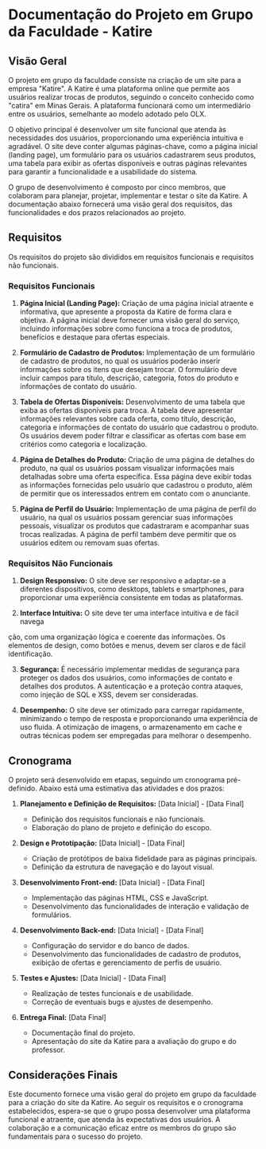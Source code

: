 # Documentação do Projeto em Grupo da Faculdade - Katire

## Visão Geral

O projeto em grupo da faculdade consiste na criação de um site para a empresa "Katire". A Katire é uma plataforma online que permite aos usuários realizar trocas de produtos, seguindo o conceito conhecido como "catira" em Minas Gerais. A plataforma funcionará como um intermediário entre os usuários, semelhante ao modelo adotado pelo OLX.

O objetivo principal é desenvolver um site funcional que atenda às necessidades dos usuários, proporcionando uma experiência intuitiva e agradável. O site deve conter algumas páginas-chave, como a página inicial (landing page), um formulário para os usuários cadastrarem seus produtos, uma tabela para exibir as ofertas disponíveis e outras páginas relevantes para garantir a funcionalidade e a usabilidade do sistema.

O grupo de desenvolvimento é composto por cinco membros, que colaboram para planejar, projetar, implementar e testar o site da Katire. A documentação abaixo fornecerá uma visão geral dos requisitos, das funcionalidades e dos prazos relacionados ao projeto.

## Requisitos

Os requisitos do projeto são divididos em requisitos funcionais e requisitos não funcionais.

### Requisitos Funcionais

1. **Página Inicial (Landing Page):** Criação de uma página inicial atraente e informativa, que apresente a proposta da Katire de forma clara e objetiva. A página inicial deve fornecer uma visão geral do serviço, incluindo informações sobre como funciona a troca de produtos, benefícios e destaque para ofertas especiais.

2. **Formulário de Cadastro de Produtos:** Implementação de um formulário de cadastro de produtos, no qual os usuários poderão inserir informações sobre os itens que desejam trocar. O formulário deve incluir campos para título, descrição, categoria, fotos do produto e informações de contato do usuário.

3. **Tabela de Ofertas Disponíveis:** Desenvolvimento de uma tabela que exiba as ofertas disponíveis para troca. A tabela deve apresentar informações relevantes sobre cada oferta, como título, descrição, categoria e informações de contato do usuário que cadastrou o produto. Os usuários devem poder filtrar e classificar as ofertas com base em critérios como categoria e localização.

4. **Página de Detalhes do Produto:** Criação de uma página de detalhes do produto, na qual os usuários possam visualizar informações mais detalhadas sobre uma oferta específica. Essa página deve exibir todas as informações fornecidas pelo usuário que cadastrou o produto, além de permitir que os interessados entrem em contato com o anunciante.

5. **Página de Perfil do Usuário:** Implementação de uma página de perfil do usuário, na qual os usuários possam gerenciar suas informações pessoais, visualizar os produtos que cadastraram e acompanhar suas trocas realizadas. A página de perfil também deve permitir que os usuários editem ou removam suas ofertas.

### Requisitos Não Funcionais

1. **Design Responsivo:** O site deve ser responsivo e adaptar-se a diferentes dispositivos, como desktops, tablets e smartphones, para proporcionar uma experiência consistente em todas as plataformas.

2. **Interface Intuitiva:** O site deve ter uma interface intuitiva e de fácil navega

ção, com uma organização lógica e coerente das informações. Os elementos de design, como botões e menus, devem ser claros e de fácil identificação.

3. **Segurança:** É necessário implementar medidas de segurança para proteger os dados dos usuários, como informações de contato e detalhes dos produtos. A autenticação e a proteção contra ataques, como injeção de SQL e XSS, devem ser consideradas.

4. **Desempenho:** O site deve ser otimizado para carregar rapidamente, minimizando o tempo de resposta e proporcionando uma experiência de uso fluida. A otimização de imagens, o armazenamento em cache e outras técnicas podem ser empregadas para melhorar o desempenho.

## Cronograma

O projeto será desenvolvido em etapas, seguindo um cronograma pré-definido. Abaixo está uma estimativa das atividades e dos prazos:

1. **Planejamento e Definição de Requisitos:** [Data Inicial] - [Data Final]
   - Definição dos requisitos funcionais e não funcionais.
   - Elaboração do plano de projeto e definição do escopo.

2. **Design e Prototipação:** [Data Inicial] - [Data Final]
   - Criação de protótipos de baixa fidelidade para as páginas principais.
   - Definição da estrutura de navegação e do layout visual.

3. **Desenvolvimento Front-end:** [Data Inicial] - [Data Final]
   - Implementação das páginas HTML, CSS e JavaScript.
   - Desenvolvimento das funcionalidades de interação e validação de formulários.

4. **Desenvolvimento Back-end:** [Data Inicial] - [Data Final]
   - Configuração do servidor e do banco de dados.
   - Desenvolvimento das funcionalidades de cadastro de produtos, exibição de ofertas e gerenciamento de perfis de usuário.

5. **Testes e Ajustes:** [Data Inicial] - [Data Final]
   - Realização de testes funcionais e de usabilidade.
   - Correção de eventuais bugs e ajustes de desempenho.

6. **Entrega Final:** [Data Final]
   - Documentação final do projeto.
   - Apresentação do site da Katire para a avaliação do grupo e do professor.

## Considerações Finais

Este documento fornece uma visão geral do projeto em grupo da faculdade para a criação do site da Katire. Ao seguir os requisitos e o cronograma estabelecidos, espera-se que o grupo possa desenvolver uma plataforma funcional e atraente, que atenda às expectativas dos usuários. A colaboração e a comunicação eficaz entre os membros do grupo são fundamentais para o sucesso do projeto.
